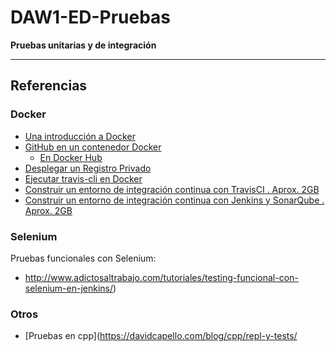# DAW1-ED-Pruebas

__Pruebas unitarias y de integración__






--- 

## Referencias

### Docker

- [Una introducción a Docker](https://www.muylinux.com/2016/04/19/tutorial-docker/)
- [GitHub en un contenedor Docker](https://github.com/jkarlosb/git-server-docker)
  - [En Docker Hub ](https://hub.docker.com/r/jkarlos/git-server-docker/) 
- [Desplegar un Registro Privado](https://docs.docker.com/registry/deploying/)
- [Ejecutar travis-cli en Docker ](https://500.keboola.com/run-any-binary-in-a-container-like-it-exists-on-your-computer-8f6205b8cd16)
- [Construir un entorno de integración continua con TravisCI .  Aprox. 2GB ](https://medium.com/google-developers/how-to-run-travisci-locally-on-docker-822fc6b2db2e)
- [Construir un entorno de integración continua con Jenkins y SonarQube .  Aprox. 2GB ](https://yeiei.net/es/como-construir-un-entorno-de-integracion-continua-con-jenkins-y-docker/)

### Selenium

Pruebas funcionales con Selenium:
 
 - http://www.adictosaltrabajo.com/tutoriales/testing-funcional-con-selenium-en-jenkins/)

### Otros

 - [Pruebas en cpp](https://davidcapello.com/blog/cpp/repl-y-tests/
